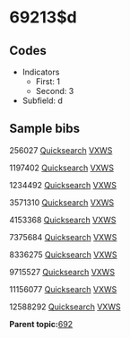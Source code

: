 # 69213$d

## Codes

-   Indicators
    -   First: 1
    -   Second: 3
-   Subfield: d

## Sample bibs

256027 [Quicksearch](https://search.library.yale.edu/catalog/256027) [VXWS](http://prodorbis.library.yale.edu:7014/vxws/GetHoldingsService?bibId=256027)

1197402 [Quicksearch](https://search.library.yale.edu/catalog/1197402) [VXWS](http://prodorbis.library.yale.edu:7014/vxws/GetHoldingsService?bibId=1197402)

1234492 [Quicksearch](https://search.library.yale.edu/catalog/1234492) [VXWS](http://prodorbis.library.yale.edu:7014/vxws/GetHoldingsService?bibId=1234492)

3571310 [Quicksearch](https://search.library.yale.edu/catalog/3571310) [VXWS](http://prodorbis.library.yale.edu:7014/vxws/GetHoldingsService?bibId=3571310)

4153368 [Quicksearch](https://search.library.yale.edu/catalog/4153368) [VXWS](http://prodorbis.library.yale.edu:7014/vxws/GetHoldingsService?bibId=4153368)

7375684 [Quicksearch](https://search.library.yale.edu/catalog/7375684) [VXWS](http://prodorbis.library.yale.edu:7014/vxws/GetHoldingsService?bibId=7375684)

8336275 [Quicksearch](https://search.library.yale.edu/catalog/8336275) [VXWS](http://prodorbis.library.yale.edu:7014/vxws/GetHoldingsService?bibId=8336275)

9715527 [Quicksearch](https://search.library.yale.edu/catalog/9715527) [VXWS](http://prodorbis.library.yale.edu:7014/vxws/GetHoldingsService?bibId=9715527)

11156077 [Quicksearch](https://search.library.yale.edu/catalog/11156077) [VXWS](http://prodorbis.library.yale.edu:7014/vxws/GetHoldingsService?bibId=11156077)

12588292 [Quicksearch](https://search.library.yale.edu/catalog/12588292) [VXWS](http://prodorbis.library.yale.edu:7014/vxws/GetHoldingsService?bibId=12588292)

**Parent topic:**[692](../../tags/692/692.md)

